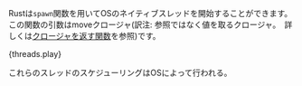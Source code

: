 <!-- Rust provides a mechanism for spawning native OS threads via the `spawn`
function, the argument of this function is a moving closure. -->
Rustは`spawn`関数を用いてOSのネイティブスレッドを開始することができます。この関数の引数はmoveクロージャ(訳注: 参照ではなく値を取るクロージャ。　詳しくは[クロージャを返す関数][fn_output]を参照)です。

{threads.play}

<!-- These threads will be scheduled by the OS. -->
これらのスレッドのスケジューリングはOSによって行われる。


[fn_output]: ../fn/closures/output_parameters.html
